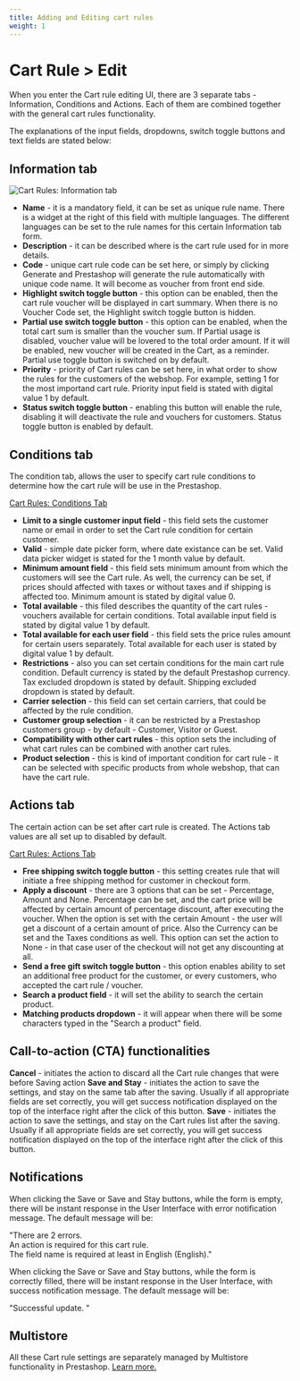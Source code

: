 ```yaml
---
title: Adding and Editing cart rules
weight: 1
---
```


# Cart Rule > Edit
When you enter the Cart rule editing UI, there are 3 separate tabs - Information, Conditions and Actions. Each of them are combined together with the general cart rules functionality.

The explanations of the input fields, dropdowns, switch toggle buttons and text fields are stated below:<br>

## Information tab

![Cart Rules: Information tab](/static/img/cart-rules-information-tab.png)

- **Name** - it is a mandatory field, it can be set as unique rule name. There is a widget at the right of this field with multiple languages. The different languages can be set to the rule names for this certain Information tab form.
- **Description** - it can be described where is the cart rule used for in more details.
- **Code** - unique cart rule code can be set here, or simply by clicking Generate and Prestashop will generate the rule automatically with unique code name. It will become as voucher from front end side.
- **Highlight switch toggle button** - this option can be enabled, then the cart rule voucher will be displayed in cart summary. When there is no Voucher Code set, the Highlight switch toggle button is hidden.
- **Partial use switch toggle button** - this option can be enabled, when the total cart sum is smaller than the voucher sum. If Partial usage is disabled, voucher value will be lovered to the total order amount. If it will be enabled, new voucher will be created in the Cart, as a reminder. Partial use toggle button is switched on by default.
- **Priority** - priority of Cart rules can be set here, in what order to show the rules for the customers of the webshop. For example, setting 1 for the most importand cart rule. Priority input field is stated with digital value 1 by default.
- **Status switch toggle button** - enabling this button will enable the rule, disabling it will deactivate the rule and vouchers for customers. Status toggle button is enabled by default.

## Conditions tab
The condition tab, allows the user to specify cart rule conditions to determine how the cart rule will be use in the Prestashop. 

[Cart Rules: Conditions Tab](/static/img/cart-rules-conditions-tab.png)

- **Limit to a single customer input field** - this field sets the customer name or email in order to set the Cart rule condition for certain customer.
- **Valid** - simple date picker form, where date existance can be set. Valid data picker widget is stated for the 1 month value by default.
- **Minimum amount field** - this field sets minimum amount from which the customers will see the Cart rule. As well, the currency can be set, if prices should affected with taxes or without taxes and if shipping is affected too. Minimum amount is stated by digital value 0.
- **Total available** - this filed describes the quantity of the cart rules - vouchers available for certain conditions. Total available input field is stated by digital value 1 by default.
- **Total available for each user field** - this field sets the price rules amount for certain users separately. Total available for each user is stated by digital value 1 by default.
- **Restrictions** - also you can set certain conditions for the main cart rule condition. Default currency is stated by the default Prestashop currency. Tax excluded dropdown is stated by default. Shipping excluded dropdown is stated by default.
- **Carrier selection** - this field can set certain carriers, that could be affected by the rule condition.
- **Customer group selection** - it can be restricted by a Prestashop customers group - by default - Customer, Visitor or Guest.
- **Compatibility with other cart rules** - this option sets the including of what cart rules can be combined with another cart rules.
- **Product selection** - this is kind of important condition for cart rule - it can be selected with specific products from whole webshop, that can have the cart rule.

## Actions tab
The certain action can be set after cart rule is created. The Actions tab values are all set up to disabled by default.

[Cart Rules: Actions Tab](/static/img/cart-rules-actions-tab.png)

- **Free shipping switch toggle button** - this setting creates rule that will initiate a free shipping method for customer in checkout form.
- **Apply a discount** - there are 3 options that can be set - Percentage, Amount and None. Percentage can be set, and the cart price will be affected by certain amount of percentage discount, after executing the voucher. When the option is set with the certain Amount - the user will get a discount of a certain amount of price. Also the Currency can be set and the Taxes conditions as well. This option can set the action to None - in that case user of the checkout will not get any discounting at all.
- **Send a free gift switch toggle button** - this option enables ability to set an additional free product for the customer, or every customers, who accepted the cart rule / voucher.
- **Search a product field** - it will set the ability to search the certain product.
- **Matching products dropdown** - it will appear when there will be some characters typed in the "Search a product" field.

## Call-to-action (CTA) functionalities
**Cancel** - initiates the action to discard all the Cart rule changes that were before Saving action
**Save and Stay** - initiates the action to save the settings, and stay on the same tab after the saving. Usually if all appropriate fields are set correctly, you will get success notification displayed on the top of the interface right after the click of this button.
**Save** - initiates the action to save the settings, and stay on the Cart rules list after the saving. Usually if all appropriate fields are set correctly, you will get success notification displayed on the top of the interface right after the click of this button.

## Notifications
When clicking the Save or Save and Stay buttons, while the form is empty, there will be instant response in the User Interface with error notification message. The default message will be:<br>

"There are 2 errors.<br>
An action is required for this cart rule.<br>
The field name is required at least in English (English)."<br>

When clicking the Save or Save and Stay buttons, while the form is correctly filled, there will be instant response in the User Interface, with success notification message. The default message will be:<br>

"Successful update. "<br>

## Multistore 
All these Cart rule settings are separately managed by Multistore functionality in Prestashop. [Learn more.](https://github.com/PrestaShop/prestashop-specs/blob/master/content/1.7/back-office/shop-parameters/general/maintenance.md#multistore-behavior)
